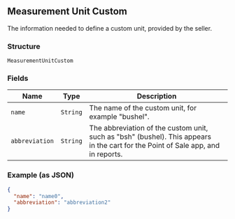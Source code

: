 ## Measurement Unit Custom

The information needed to define a custom unit, provided by the seller.

### Structure

`MeasurementUnitCustom`

### Fields

| Name | Type | Description |
|  --- | --- | --- |
| `name` | `String` | The name of the custom unit, for example "bushel". |
| `abbreviation` | `String` | The abbreviation of the custom unit, such as "bsh" (bushel). This appears<br>in the cart for the Point of Sale app, and in reports. |

### Example (as JSON)

```json
{
  "name": "name0",
  "abbreviation": "abbreviation2"
}
```

